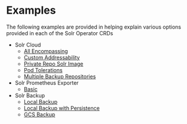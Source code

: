 # Examples

The following examples are provided in helping explain various options provided in each of the Solr Operator CRDs

- Solr Cloud
  - [All Encompassing](test_solrcloud.yaml)
  - [Custom Addressability](test_solrcloud_addressability.yaml)
  - [Private Repo Solr Image](test_solrcloud_private_repo.yaml)
  - [Pod Tolerations](test_solrcloud_toleration_example.yaml)
  - [Multiple Backup Repositories](test_solrcloud_backuprepos.yaml)
- Solr Prometheus Exporter
  - [Basic](test_solrprometheusexporter.yaml)
- Solr Backup
  - [Local Backup](test_local_backup.yaml)
  - [Local Backup with Persistence](test_local_backup_with_persistence.yaml)
  - [GCS Backup](test_gcs_backup.yaml)
